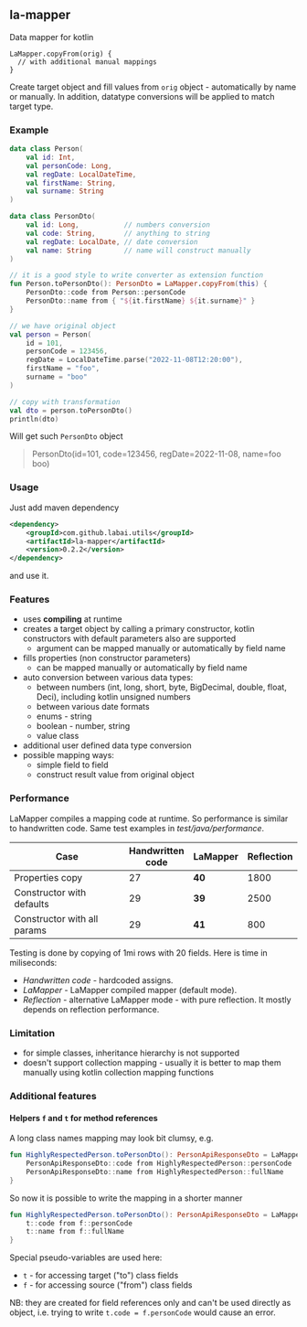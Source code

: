 ## la-mapper
Data mapper for kotlin 

```
LaMapper.copyFrom(orig) {
  // with additional manual mappings
}
```

Create target object and fill values from `orig` object - automatically by name or manually. 
In addition, datatype conversions will be applied to match target type.

### Example

```kotlin
data class Person(
    val id: Int,
    val personCode: Long,
    val regDate: LocalDateTime,
    val firstName: String,
    val surname: String
)

data class PersonDto(
    val id: Long,           // numbers conversion
    val code: String,       // anything to string
    val regDate: LocalDate, // date conversion
    val name: String        // name will construct manually
)

// it is a good style to write converter as extension function
fun Person.toPersonDto(): PersonDto = LaMapper.copyFrom(this) {
    PersonDto::code from Person::personCode
    PersonDto::name from { "${it.firstName} ${it.surname}" }
}

// we have original object
val person = Person(
    id = 101,
    personCode = 123456,
    regDate = LocalDateTime.parse("2022-11-08T12:20:00"),
    firstName = "foo",
    surname = "boo"
)

// copy with transformation
val dto = person.toPersonDto()
println(dto)
```
Will get such `PersonDto` object
> PersonDto(id=101, code=123456, regDate=2022-11-08, name=foo boo)

### Usage

Just add maven dependency
```xml
<dependency>
    <groupId>com.github.labai.utils</groupId>
    <artifactId>la-mapper</artifactId>
    <version>0.2.2</version>
</dependency>
```
and use it.

### Features
- uses **compiling** at runtime
- creates a target object by calling a primary constructor, kotlin constructors with default parameters also are supported
  - argument can be mapped manually or automatically by field name
- fills properties (non constructor parameters)
  - can be mapped manually or automatically by field name
- auto conversion between various data types:
  - between numbers (int, long, short, byte, BigDecimal, double, float, Deci), including kotlin unsigned numbers
  - between various date formats
  - enums - string 
  - boolean - number, string
  - value class
- additional user defined data type conversion
- possible mapping ways:
  - simple field to field 
  - construct result value from original object

### Performance
LaMapper compiles a mapping code at runtime. So performance is similar to handwritten code.
Same test examples in _test/java/performance_.

| Case                        | Handwritten<br/>code | LaMapper | Reflection              | 
|-----------------------------|----------------------|----------|-------------------------|
| Properties copy             | 27                   | **40**   | 1800                    | 
| Constructor with defaults   | 29                   | **39**   | 2500                    |
| Constructor with all params | 29                   | **41**   | 800                     |

Testing is done by copying of 1mi rows with 20 fields. Here is time in miliseconds:
- _Handwritten code_ - hardcoded assigns. 
- _LaMapper_ - LaMapper compiled mapper (default mode).
- _Reflection_ - alternative LaMapper mode - with pure reflection. It mostly depends on reflection performance.

### Limitation
- for simple classes, inheritance hierarchy is not supported
- doesn't support collection mapping - usually it is better to map them manually using kotlin collection mapping functions

### Additional features

#### Helpers `f` and `t` for method references

A long class names mapping may look bit clumsy, e.g. 

```kotlin
fun HighlyRespectedPerson.toPersonDto(): PersonApiResponseDto = LaMapper.copyFrom(this) {
    PersonApiResponseDto::code from HighlyRespectedPerson::personCode
    PersonApiResponseDto::name from HighlyRespectedPerson::fullName
}
```
So now it is possible to write the mapping in a shorter manner
```kotlin
fun HighlyRespectedPerson.toPersonDto(): PersonApiResponseDto = LaMapper.copyFrom(this) {
    t::code from f::personCode
    t::name from f::fullName
}
```
Special pseudo-variables are used here:
- `t` - for accessing target ("to") class fields
- `f` - for accessing source ("from") class fields

NB: they are created for field references only and can't be used directly as object, 
i.e. trying to write `t.code = f.personCode` would cause an error. 
